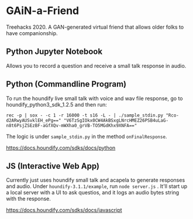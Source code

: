 # GAiN-a-Friend
Treehacks 2020. A GAN-generated virtual friend that allows older folks to have companionship.

## Python Jupyter Notebook
Allows you to record a question and receive a small talk response in audio.

## Python (Commandline Program)
To run the houndify live small talk with voice and wav file response, go to houndify_python3_sdk_1.2.5 and then run: 

```
rec -p | sox - -c 1 -r 16000 -t s16 -L - | ./sample_stdin.py "Rco-d2ARwyAUSvklEH_ePg==" "V6TzSgIOkx0CW4AkBSxgLNrcHMEZ26PSB4uLaG-n8t6PsjZSEzBF-aGfXQv-mWXha0_grVB-TO5MGdKhx9XNFA==" 
```
The logic is under `sample_stdin.py` in the method `onFinalResponse`.

https://docs.houndify.com/sdks/docs/python

## JS (Interactive Web App)
Currently just uses houndify small talk and acapela to generate responses and audio. Under `houndify-3.1.1/example`, run `node server.js` . It'll start up a local server with a UI to ask questios, and it logs an audio bytes string with the response.


https://docs.houndify.com/sdks/docs/javascript
